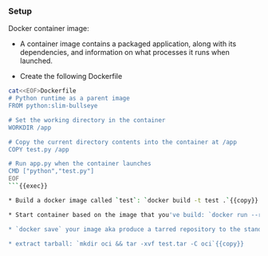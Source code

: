 ### Setup

Docker container image:


* A container image contains a packaged application, along with its dependencies, and information on what processes it runs when launched.

* Create the following Dockerfile

```bash
cat<<EOF>Dockerfile
# Python runtime as a parent image
FROM python:slim-bullseye

# Set the working directory in the container
WORKDIR /app

# Copy the current directory contents into the container at /app
COPY test.py /app

# Run app.py when the container launches
CMD ["python","test.py"]
EOF
```{{exec}}

* Build a docker image called `test`: `docker build -t test .`{{copy}} . What it is missing?

* Start container based on the image that you've build: `docker run --rm test`

* `docker save` your image aka produce a tarred repository to the standard output stream ( that contains all parent layers, and all tags + versions, or specified repo:tag) i.e. `test.tar`

* extract tarball: `mkdir oci && tar -xvf test.tar -C oci`{{copy}}